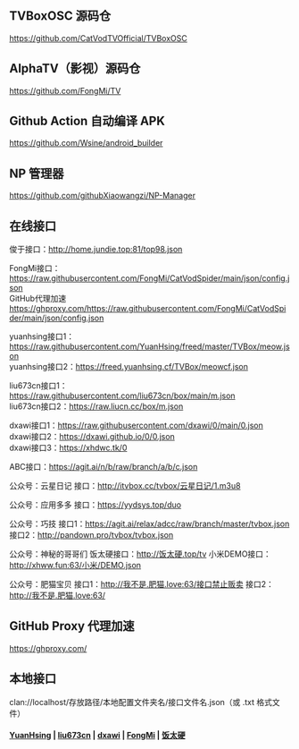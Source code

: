## TVBoxOSC 源码仓

https://github.com/CatVodTVOfficial/TVBoxOSC

##  AlphaTV（影视）源码仓

https://github.com/FongMi/TV

## Github Action 自动编译 APK

https://github.com/Wsine/android_builder

## NP 管理器

https://github.com/githubXiaowangzi/NP-Manager

## 在线接口

俊于接口：http://home.jundie.top:81/top98.json

FongMi接口：https://raw.githubusercontent.com/FongMi/CatVodSpider/main/json/config.json  
GitHub代理加速 https://ghproxy.com/https://raw.githubusercontent.com/FongMi/CatVodSpider/main/json/config.json

yuanhsing接口1：https://raw.githubusercontent.com/YuanHsing/freed/master/TVBox/meow.json  
yuanhsing接口2：https://freed.yuanhsing.cf/TVBox/meowcf.json

liu673cn接口1： https://raw.githubusercontent.com/liu673cn/box/main/m.json  
liu673cn接口2：https://raw.liucn.cc/box/m.json

dxawi接口1：https://raw.githubusercontent.com/dxawi/0/main/0.json  
dxawi接口2：https://dxawi.github.io/0/0.json  
dxawi接口3：https://xhdwc.tk/0

ABC接口：https://agit.ai/n/b/raw/branch/a/b/c.json

公众号：云星日记  接口：http://itvbox.cc/tvbox/云星日记/1.m3u8

公众号：应用多多 接口：https://yydsys.top/duo

公众号：巧技  接口1：https://agit.ai/relax/adcc/raw/branch/master/tvbox.json  接口2：http://pandown.pro/tvbox/tvbox.json

公众号：神秘的哥哥们  饭太硬接口：http://饭太硬.top/tv  小米DEMO接口：http://xhww.fun:63/小米/DEMO.json

公众号：肥猫宝贝  接口1：http://我不是.肥猫.love:63/接口禁止贩卖  接口2：http://我不是.肥猫.love:63/

## GitHub Proxy 代理加速

https://ghproxy.com/

## 本地接口

clan://localhost/存放路径/本地配置文件夹名/接口文件名.json（或 .txt 格式文件）

#### [YuanHsing](https://github.com/YuanHsing/freed) | [liu673cn](https://github.com/liu673cn/box) | [dxawi](https://github.com/dxawi/0) | [FongMi](https://github.com/FongMi/CatVodSpider) | [饭太硬](http://饭太硬.top/tv)
